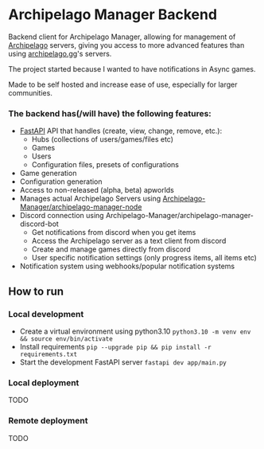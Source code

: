 # Archipelago Manager Backend
Backend client for Archipelago Manager, allowing for management of [Archipelago](https://github.com/ArchipelagoMW/Archipelago) servers, giving you access to more advanced features than using [archipelago.gg](archipelago.gg)'s servers.

The project started because I wanted to have notifications in Async games.

Made to be self hosted and increase ease of use, especially for larger communities.

### The backend has(/will have) the following features:
  - [FastAPI](https://github.com/fastapi/fastapi) API that handles (create, view, change, remove, etc.):
    - Hubs (collections of users/games/files etc)
    - Games
    - Users
    - Configuration files, presets of configurations
  - Game generation
  - Configuration generation
  - Access to non-released (alpha, beta) apworlds
  - Manages actual Archipelago Servers using [Archipelago-Manager/archipelago-manager-node](https://github.com/Archipelago-Manager/archipelago-manager-node)
  - Discord connection using Archipelago-Manager/archipelago-manager-discord-bot
    - Get notifications from discord when you get items
    - Access the Archipelago server as a text client from discord
    - Create and manage games directly from discord
    - User specific notification settings (only progress items, all items etc)
  - Notification system using webhooks/popular notification systems

## How to run
### Local development
  - Create a virtual environment using python3.10 `python3.10 -m venv env && source env/bin/activate`
  - Install requirements `pip --upgrade pip && pip install -r requirements.txt`
  - Start the development FastAPI server `fastapi dev app/main.py`


### Local deployment
TODO

### Remote deployment
TODO

